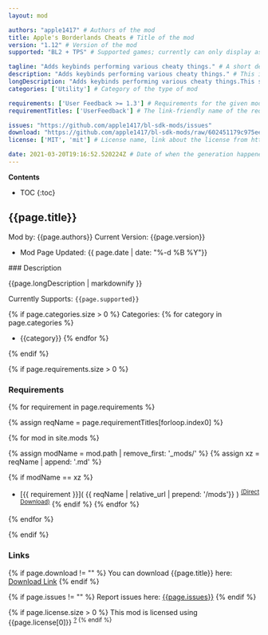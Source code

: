 ```yaml
---
layout: mod

authors: "apple1417" # Authors of the mod
title: Apple's Borderlands Cheats # Title of the mod
version: "1.12" # Version of the mod
supported: "BL2 + TPS" # Supported games; currently can only display as "BL2", "BL2 + TPS", or "TPS"

tagline: "Adds keybinds performing various cheaty things." # A short description of the mod itself.
description: "Adds keybinds performing various cheaty things." # This is set in order to keep the SEO proper
longDescription: "Adds keybinds performing various cheaty things.This sure is some good good sample text huh?<br><img src='https://pbs.twimg.com/media/ElQAzdmWMAAlQEk?format=jpg'>" # Description of what the mod can do
categories: ['Utility'] # Category of the type of mod

requirements: ['User Feedback >= 1.3'] # Requirements for the given mod
requirementTitles: ['UserFeedback'] # The link-friendly name of the requirements

issues: "https://github.com/apple1417/bl-sdk-mods/issues"
download: "https://github.com/apple1417/bl-sdk-mods/raw/602451179c975ee25e8053ce1bd7a39bd302e557/ApplesBorderlandsCheats/ApplesBorderlandsCheats.zip"
license: ['MIT', 'mit'] # License name, link about the license from https://choosealicense.com/

date: 2021-03-20T19:16:52.520224Z # Date of when the generation happened (?)
---
```

**Contents**
* TOC
{:toc}

## {{page.title}}

Mod by: {{page.authors}}
Current Version: {{page.version}}
  - Mod Page Updated: {{ page.date | date: "%-d %B %Y"}}

<p></p>
### Description

{{page.longDescription | markdownify }}

Currently Supports: `{{page.supported}}`

{% if page.categories.size > 0 %}
Categories:
{% for category in page.categories %}
  * {{category}}
{% endfor %}
<p></p>
{% endif %}

{% if page.requirements.size > 0 %}
### Requirements

{% for requirement in page.requirements %}

{% assign reqName = page.requirementTitles[forloop.index0] %}

{% for mod in site.mods %}

{% assign modName = mod.path | remove_first: '_mods/' %}
{% assign xz = reqName | append: '.md' %}

{% if modName == xz %}
* [{{ requirement }}]( {{ reqName | relative_url | prepend: '/mods'}} ) <sup>[(Direct Download)]({{mod.download}})</sup>
{% endif %}
{% endfor %}

{% endfor %}
<p></p>
{% endif %}

### Links

{% if page.download != "" %}
You can download {{page.title}} here: [Download Link]({{page.download}})
{% endif %}

{% if page.issues != "" %}
Report issues here: [{{page.issues}}]({{page.issues}})
{% endif %}

{% if page.license.size > 0 %}
This mod is licensed using {{page.license[0]}} <sup>[?](https://choosealicense.com/licenses/{{page.license[1]}})
{% endif %}